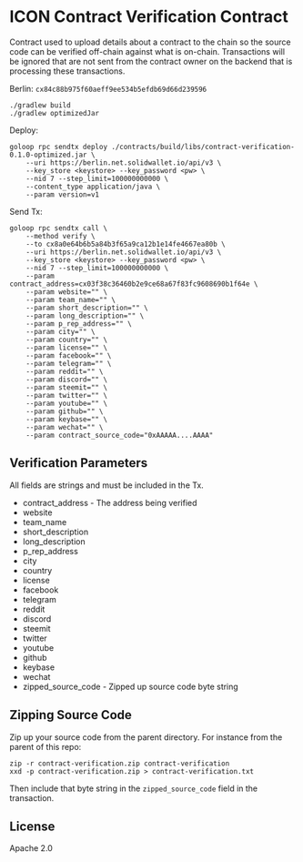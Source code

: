 # ICON Contract Verification Contract

Contract used to upload details about a contract to the chain so the source code can be
verified off-chain against what is on-chain. Transactions will be ignored that are not
sent from the contract owner on the backend that is processing these transactions.

Berlin: `cx84c88b975f60aeff9ee534b5efdb69d66d239596`

```shell
./gradlew build
./gradlew optimizedJar
```

Deploy:
```shell
goloop rpc sendtx deploy ./contracts/build/libs/contract-verification-0.1.0-optimized.jar \
    --uri https://berlin.net.solidwallet.io/api/v3 \
    --key_store <keystore> --key_password <pw> \
    --nid 7 --step_limit=100000000000 \
    --content_type application/java \
    --param version=v1
```

Send Tx:
```shell
goloop rpc sendtx call \
    --method verify \
    --to cx8a0e64b6b5a84b3f65a9ca12b1e14fe4667ea80b \
    --uri https://berlin.net.solidwallet.io/api/v3 \
    --key_store <keystore> --key_password <pw> \
    --nid 7 --step_limit=100000000000 \
    --param contract_address=cx03f38c36460b2e9ce68a67f83fc9608690b1f64e \
    --param website="" \
    --param team_name="" \
    --param short_description="" \
    --param long_description="" \
    --param p_rep_address="" \
    --param city="" \
    --param country="" \
    --param license="" \
    --param facebook="" \
    --param telegram="" \
    --param reddit="" \
    --param discord="" \
    --param steemit="" \
    --param twitter="" \
    --param youtube="" \
    --param github="" \
    --param keybase="" \
    --param wechat="" \
    --param contract_source_code="0xAAAAA....AAAA"
```

## Verification Parameters

All fields are strings and must be included in the Tx.

- contract_address - The address being verified
- website
- team_name
- short_description
- long_description
- p_rep_address
- city
- country
- license
- facebook
- telegram
- reddit
- discord
- steemit
- twitter
- youtube
- github
- keybase
- wechat
- zipped_source_code - Zipped up source code byte string

## Zipping Source Code

Zip up your source code from the parent directory. For instance from the parent of this repo:

```shell
zip -r contract-verification.zip contract-verification
xxd -p contract-verification.zip > contract-verification.txt
```

Then include that byte string in the `zipped_source_code` field in the transaction.

## License

Apache 2.0
